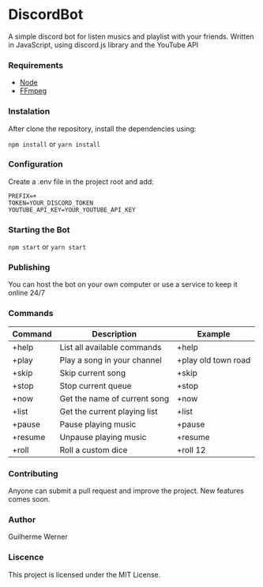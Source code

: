 # DiscordBot

A simple discord bot for listen musics and playlist with your friends.
Written in JavaScript, using discord.js library and the YouTube API

### Requirements

- [Node](https://nodejs.org/en/)
- [FFmpeg](https://ffmpeg.org/)

### Instalation

After clone the repository, install the dependencies using:

`npm install` or `yarn install`

### Configuration

Create a .env file in the project root and add:

```
PREFIX=+
TOKEN=YOUR_DISCORD_TOKEN
YOUTUBE_API_KEY=YOUR_YOUTUBE_API_KEY
```

### Starting the Bot

`npm start` or `yarn start`

### Publishing

You can host the bot on your own computer or use a service to keep it online 24/7

### Commands

| Command               | Description                     | Example                               |
| --------------------- | ------------------------------- | ------------------------------------- |
| +help                 | List all available commands     | +help                                 |
| +play                 | Play a song in your channel     | +play old town road                   |
| +skip                 | Skip current song               | +skip                                 |
| +stop                 | Stop current queue              | +stop                                 |
| +now                  | Get the name of current song    | +now                                  |
| +list                 | Get the current playing list    | +list                                 |
| +pause                | Pause playing music             | +pause                                |
| +resume               | Unpause playing music           | +resume                               |
| +roll                 | Roll a custom dice              | +roll 12                              |

### Contributing

Anyone can submit a pull request and improve the project. New features comes soon.

### Author

Guilherme Werner

### Liscence

This project is licensed under the MIT License.
